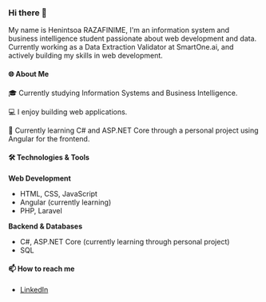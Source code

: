 ### Hi there 👋
My name is Henintsoa RAZAFINIME, I'm an information system and business intelligence student passionate about web development and data. Currently working as a Data Extraction Validator at SmartOne.ai, and actively building my skills in web development.

#### 🌐 About Me
🎓 Currently studying Information Systems and Business Intelligence.

💻 I enjoy building web applications. 

🚀 Currently learning C# and ASP.NET Core through a personal project using Angular for the frontend.

#### 🛠️ Technologies & Tools

**Web Development**
 - HTML, CSS, JavaScript
 - Angular (currently learning)
 - PHP, Laravel
    
**Backend & Databases**
  - C#, ASP.NET Core (currently learning through personal project)
  - SQL

#### 📫 How to reach me
- [LinkedIn](https://www.linkedin.com/in/henintsoa-razafinime-79a69125b/)


<!--
**Henintsoa-rzfm/Henintsoa-rzfm** is a ✨ _special_ ✨ repository because its `README.md` (this file) appears on your GitHub profile.

Here are some ideas to get you started:

- 🔭 I’m currently working on ...
- 🌱 I’m currently learning ...
- 👯 I’m looking to collaborate on ...
- 🤔 I’m looking for help with ...
- 💬 Ask me about ...
- 📫 How to reach me: ...
- 😄 Pronouns: ...
- ⚡ Fun fact: ...
-->

